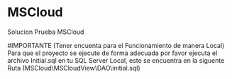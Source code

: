 # MSCloud
Solucion Prueba MSCloud

#IMPORTANTE (Tener encuenta para el Funcionamiento de manera Local)
Para que el proyecto se ejecute de forma adecuada por favor ejecuta el archivo Initial.sql en tu SQL Server Local, este se encuentra en la siguente Ruta (MSCloud\MSCloudView\DAO\initial.sql)
